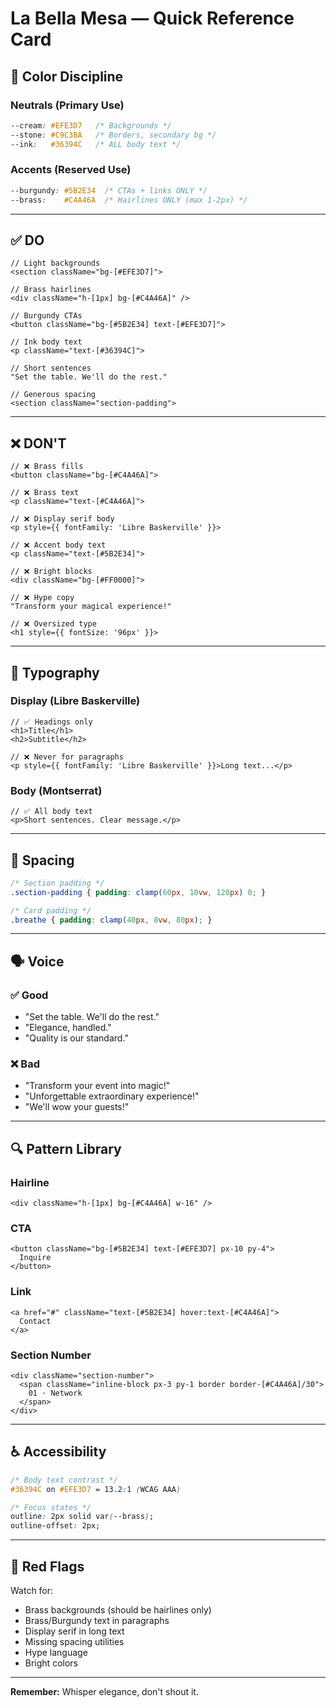 # La Bella Mesa — Quick Reference Card

## 🎨 Color Discipline

### Neutrals (Primary Use)
```css
--cream: #EFE3D7   /* Backgrounds */
--stone: #C9C3BA   /* Borders, secondary bg */
--ink:   #36394C   /* ALL body text */
```

### Accents (Reserved Use)
```css
--burgundy: #5B2E34  /* CTAs + links ONLY */
--brass:    #C4A46A  /* Hairlines ONLY (max 1-2px) */
```

---

## ✅ DO

```tsx
// Light backgrounds
<section className="bg-[#EFE3D7]">

// Brass hairlines
<div className="h-[1px] bg-[#C4A46A]" />

// Burgundy CTAs
<button className="bg-[#5B2E34] text-[#EFE3D7]">

// Ink body text
<p className="text-[#36394C]">

// Short sentences
"Set the table. We'll do the rest."

// Generous spacing
<section className="section-padding">
```

---

## ❌ DON'T

```tsx
// ❌ Brass fills
<button className="bg-[#C4A46A]">

// ❌ Brass text
<p className="text-[#C4A46A]">

// ❌ Display serif body
<p style={{ fontFamily: 'Libre Baskerville' }}>

// ❌ Accent body text
<p className="text-[#5B2E34]">

// ❌ Bright blocks
<div className="bg-[#FF0000]">

// ❌ Hype copy
"Transform your magical experience!"

// ❌ Oversized type
<h1 style={{ fontSize: '96px' }}>
```

---

## 📝 Typography

### Display (Libre Baskerville)
```tsx
// ✅ Headings only
<h1>Title</h1>
<h2>Subtitle</h2>

// ❌ Never for paragraphs
<p style={{ fontFamily: 'Libre Baskerville' }}>Long text...</p>
```

### Body (Montserrat)
```tsx
// ✅ All body text
<p>Short sentences. Clear message.</p>
```

---

## 📏 Spacing

```css
/* Section padding */
.section-padding { padding: clamp(60px, 10vw, 120px) 0; }

/* Card padding */
.breathe { padding: clamp(40px, 8vw, 80px); }
```

---

## 🗣️ Voice

### ✅ Good
- "Set the table. We'll do the rest."
- "Elegance, handled."
- "Quality is our standard."

### ❌ Bad
- "Transform your event into magic!"
- "Unforgettable extraordinary experience!"
- "We'll wow your guests!"

---

## 🔍 Pattern Library

### Hairline
```tsx
<div className="h-[1px] bg-[#C4A46A] w-16" />
```

### CTA
```tsx
<button className="bg-[#5B2E34] text-[#EFE3D7] px-10 py-4">
  Inquire
</button>
```

### Link
```tsx
<a href="#" className="text-[#5B2E34] hover:text-[#C4A46A]">
  Contact
</a>
```

### Section Number
```tsx
<div className="section-number">
  <span className="inline-block px-3 py-1 border border-[#C4A46A]/30">
    01 · Network
  </span>
</div>
```

---

## ♿ Accessibility

```css
/* Body text contrast */
#36394C on #EFE3D7 = 13.2:1 (WCAG AAA)

/* Focus states */
outline: 2px solid var(--brass);
outline-offset: 2px;
```

---

## 🚫 Red Flags

Watch for:
- Brass backgrounds (should be hairlines only)
- Brass/Burgundy text in paragraphs
- Display serif in long text
- Missing spacing utilities
- Hype language
- Bright colors

---

**Remember:** Whisper elegance, don't shout it.
